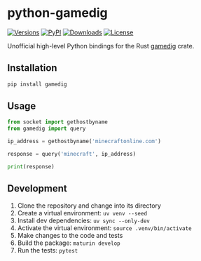 # python-gamedig

[![Versions][versions-image]][versions-url]
[![PyPI][pypi-image]][pypi-url]
[![Downloads][downloads-image]][downloads-url]
[![License][license-image]][license-url]

[versions-image]: https://img.shields.io/pypi/pyversions/gamedig
[versions-url]: https://github.com/DoctorJohn/python-gamedig/blob/main/pyproject.toml
[pypi-image]: https://img.shields.io/pypi/v/gamedig
[pypi-url]: https://pypi.org/project/gamedig/
[downloads-image]: https://img.shields.io/pypi/dm/gamedig
[downloads-url]: https://pypi.org/project/gamedig/
[license-image]: https://img.shields.io/pypi/l/gamedig
[license-url]: https://github.com/DoctorJohn/python-gamedig/blob/main/LICENSE

Unofficial high-level Python bindings for the Rust [gamedig](https://crates.io/crates/gamedig) crate.

## Installation

```bash
pip install gamedig
```

## Usage

```python
from socket import gethostbyname
from gamedig import query

ip_address = gethostbyname('minecraftonline.com')

response = query('minecraft', ip_address)

print(response)
```

## Development

1. Clone the repository and change into its directory
2. Create a virtual environment: `uv venv --seed`
3. Install dev dependencies: `uv sync --only-dev`
4. Activate the virtual environment: `source .venv/bin/activate`
5. Make changes to the code and tests
6. Build the package: `maturin develop`
7. Run the tests: `pytest`
